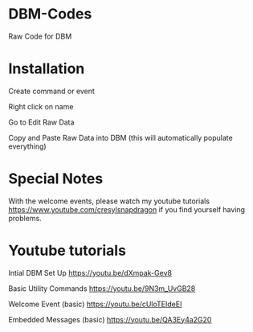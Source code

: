 # DBM-Codes
Raw Code for DBM 

# Installation
Create command or event


Right click on name


Go to Edit Raw Data


Copy and Paste Raw Data into DBM (this will automatically populate everything)

# Special Notes
With the welcome events, 
please watch my youtube tutorials https://www.youtube.com/cresylsnapdragon if you find yourself having problems. 

# Youtube tutorials
Intial DBM Set Up https://youtu.be/dXmpak-Gev8


Basic Utility Commands https://youtu.be/9N3m_UvGB28


Welcome Event (basic) https://youtu.be/cUloTEIdeEI


Embedded Messages (basic) https://youtu.be/QA3Ey4a2G20

